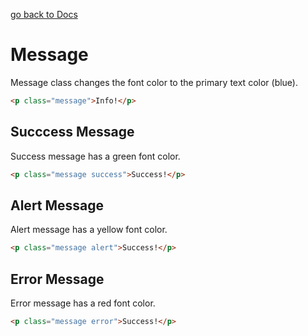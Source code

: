 [go back to Docs](../README.md)

# Message

Message class changes the font color to the primary text color (blue).

```html
<p class="message">Info!</p>
```

## Succcess Message

Success message has a green font color.

```html
<p class="message success">Success!</p>
```

## Alert Message

Alert message has a yellow font color.

```html
<p class="message alert">Success!</p>
```

## Error Message

Error message has a red font color.

```html
<p class="message error">Success!</p>
```

